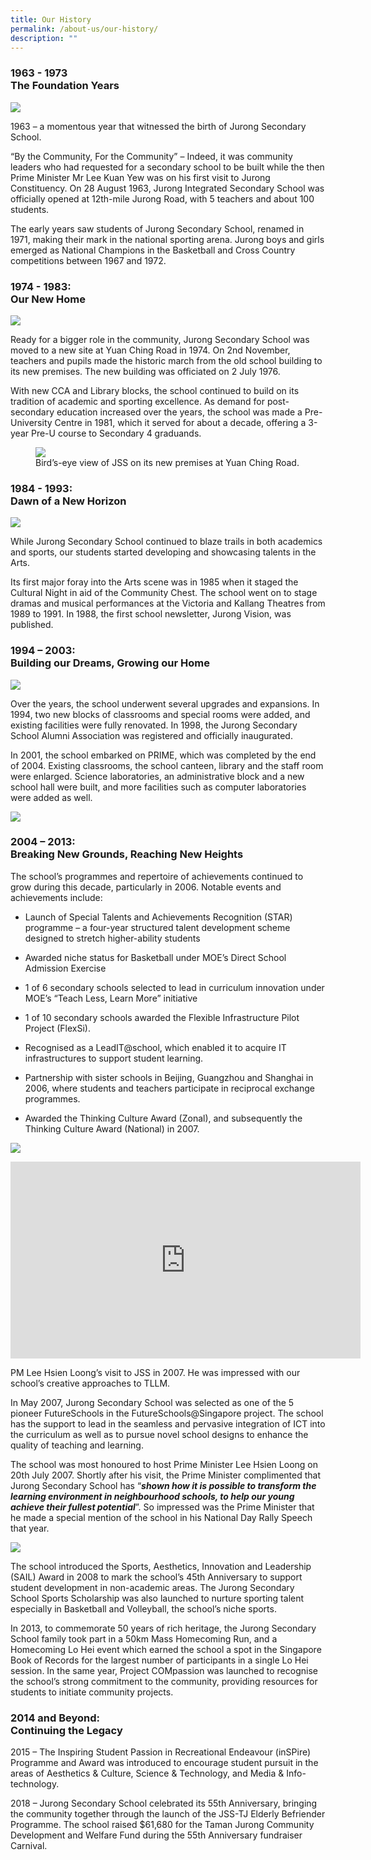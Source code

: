 ```yaml
---
title: Our History
permalink: /about-us/our-history/
description: ""
---
```

### 1963 - 1973 <bR> The Foundation Years

![](/images/history.jpg)

1963 – a momentous year that witnessed the birth of Jurong Secondary School. 

“By the Community, For the Community” – Indeed, it was community leaders who had requested for a secondary school to be built while the then Prime Minister Mr Lee Kuan Yew was on his first visit to Jurong Constituency. On 28 August 1963, Jurong Integrated Secondary School was officially opened at 12th\-mile Jurong Road, with 5 teachers and about 100 students.

The early years saw students of Jurong Secondary School, renamed in 1971, making their mark in the national sporting arena. Jurong boys and girls emerged as National Champions in the Basketball and Cross Country competitions between 1967 and 1972.

### 1974 - 1983: <br> Our New Home

![](/images/history1.jpg)

Ready for a bigger role in the community, Jurong Secondary School was moved to a new site at Yuan Ching Road in 1974. On 2nd November, teachers and pupils made the historic march from the old school building to its new premises. The new building was officiated on 2 July 1976.

With new CCA and Library blocks, the school continued to build on its tradition of academic and sporting excellence. As demand for post-secondary education increased over the years, the school was made a Pre-University Centre in 1981, which it served for about a decade, offering a 3-year Pre-U course to Secondary 4 graduands.

<figure>  
<img src="/images/Our%20New%20Home_3.png">  
<figcaption> Bird’s-eye view of JSS on its new premises at Yuan Ching Road. </figcaption>  
</figure>

### 1984 - 1993: <br> Dawn of a New Horizon

![](/images/history2.jpg)

While Jurong Secondary School continued to blaze trails in both academics and sports, our students started developing and showcasing talents in the Arts.

Its first major foray into the Arts scene was in 1985 when it staged the Cultural Night in aid of the Community Chest. The school went on to stage dramas and musical performances at the Victoria and Kallang Theatres from 1989 to 1991. In 1988, the first school newsletter, Jurong Vision, was published.

### 1994 – 2003: <br> Building our Dreams, Growing our Home

![](/images/history3.jpg)
		 
Over the years, the school underwent several upgrades and expansions. In 1994, two new blocks of classrooms and special rooms were added, and existing facilities were fully renovated. In 1998, the Jurong Secondary School Alumni Association was registered and officially inaugurated.

In 2001, the school embarked on PRIME, which was completed by the end of 2004. Existing classrooms, the school canteen, library and the staff room were enlarged. Science laboratories, an administrative block and a new school hall were built, and more facilities such as computer laboratories were added as well.

![](/images/history4.jpg)

### 2004 – 2013: <br> Breaking New Grounds, Reaching New Heights

The school’s programmes and repertoire of achievements continued to grow during this decade, particularly in 2006. Notable events and achievements include:

*   Launch of Special Talents and Achievements Recognition (STAR) programme – a four-year structured talent development scheme designed to stretch higher-ability students

*   Awarded niche status for Basketball under MOE’s Direct School Admission Exercise

*   1 of 6 secondary schools selected to lead in curriculum innovation under MOE’s “Teach Less, Learn More” initiative

*   1 of 10 secondary schools awarded the Flexible Infrastructure Pilot Project (FlexSi).

*   Recognised as a LeadIT@school, which enabled it to acquire IT infrastructures to support student learning.

*   Partnership with sister schools in Beijing, Guangzhou and Shanghai in 2006, where students and teachers participate in reciprocal exchange programmes.

*   Awarded the Thinking Culture Award (Zonal), and subsequently the Thinking Culture Award (National) in 2007.

![](/images/letter.jpg)

<iframe width="560" height="315" src="https://www.youtube.com/embed/YVvZxnDak0w" title="YouTube video player" frameborder="0" allow="accelerometer; autoplay; clipboard-write; encrypted-media; gyroscope; picture-in-picture" allowfullscreen></iframe>

PM Lee Hsien Loong’s visit to JSS in 2007. He was impressed with our school’s creative approaches to TLLM.

In May 2007, Jurong Secondary School was selected as one of the 5 pioneer FutureSchools in the FutureSchools@Singapore project. The school has the support to lead in the seamless and pervasive integration of ICT into the curriculum as well as to pursue novel school designs to enhance the quality of teaching and learning.

The school was most honoured to host Prime Minister Lee Hsien Loong on 20th July 2007. Shortly after his visit, the Prime Minister complimented that Jurong Secondary School has “**_shown how it is possible to transform the learning environment in neighbourhood schools, to help our young achieve their fullest potential_**”. So impressed was the Prime Minister that he made a special mention of the school in his National Day Rally Speech that year.

![](/images/history5.jpg)

The school introduced the Sports, Aesthetics, Innovation and Leadership (SAIL) Award in 2008 to mark the school’s 45th Anniversary to support student development in non-academic areas. The Jurong Secondary School Sports Scholarship was also launched to nurture sporting talent especially in Basketball and Volleyball, the school’s niche sports.

In 2013, to commemorate 50 years of rich heritage, the Jurong Secondary School family took part in a 50km Mass Homecoming Run, and a Homecoming Lo Hei event which earned the school a spot in the Singapore Book of Records for the largest number of participants in a single Lo Hei session. In the same year, Project COMpassion was launched to recognise the school’s strong commitment to the community, providing resources for students to initiate community projects.

### 2014 and Beyond: <br> Continuing the Legacy

2015 – The Inspiring Student Passion in Recreational Endeavour (inSPire) Programme and Award was introduced to encourage student pursuit in the areas of Aesthetics & Culture, Science & Technology, and Media & Info-technology.

2018 – Jurong Secondary School celebrated its 55th Anniversary, bringing the community together through the launch of the JSS-TJ Elderly Befriender Programme. The school raised $61,680 for the Taman Jurong Community Development and Welfare Fund during the 55th Anniversary fundraiser Carnival.